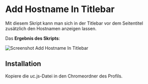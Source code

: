 # Add Hostname In Titlebar
Mit diesem Skript kann man sich in der Titlebar vor dem Seitentitel zusätzlich den Hostnamen anzeigen lassen.

Das **Ergebnis des Skripts**:

![Screenshot Add Hostname In Titlebar](https://github.com/ardiman/userChrome.js/raw/master/addhostnameintitlebar/scr_addhostnameintitlebar.png)

## Installation
Kopiere die uc.js-Datei in den Chromeordner des Profils.